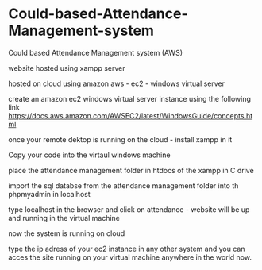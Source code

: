 # Could-based-Attendance-Management-system
Could based Attendance Management system (AWS)

website hosted using xampp server

hosted on cloud using amazon aws - ec2 - windows virtual server

create an amazon ec2 windows virtual server instance using the following link
https://docs.aws.amazon.com/AWSEC2/latest/WindowsGuide/concepts.html

once your remote dektop is running on the cloud - install xampp in it

Copy your code into the virtaul windows machine

place the attendance management folder in htdocs of the xampp in C drive

import the sql databse from the attendance management folder into th phpmyadmin in localhost

type localhost in the browser and click on attendance  - website will be up and running in the virtual machine

now the system is running on cloud

type the ip adress of your ec2 instance in any other system and you can acces the site running on your virtual machine anywhere in the world now.
